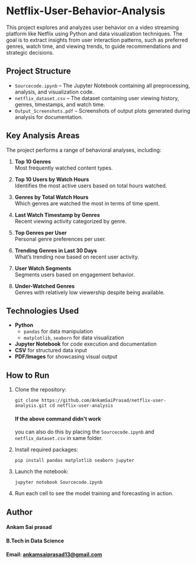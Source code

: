 # Netflix-User-Behavior-Analysis
This project explores and analyzes user behavior on a video streaming platform like Netflix using Python and data visualization techniques. The goal is to extract insights from user interaction patterns, such as preferred genres, watch time, and viewing trends, to guide recommendations and strategic decisions.

## Project Structure

- `Sourcecode.ipynb` – The Jupyter Notebook containing all preprocessing, analysis, and visualization code.
- `netflix_dataset.csv` – The dataset containing user viewing history, genres, timestamps, and watch time.
- `Output_Screenshots.pdf` – Screenshots of output plots generated during analysis for documentation.

## Key Analysis Areas

The project performs a range of behavioral analyses, including:

1. **Top 10 Genres**  
   Most frequently watched content types.

2. **Top 10 Users by Watch Hours**  
   Identifies the most active users based on total hours watched.

3. **Genres by Total Watch Hours**  
   Which genres are watched the most in terms of time spent.

4. **Last Watch Timestamp by Genres**  
   Recent viewing activity categorized by genre.

5. **Top Genres per User**  
   Personal genre preferences per user.

6. **Trending Genres in Last 30 Days**  
   What’s trending now based on recent user activity.

7. **User Watch Segments**  
   Segments users based on engagement behavior.

8. **Under-Watched Genres**  
   Genres with relatively low viewership despite being available.

## Technologies Used

- **Python**
  - `pandas` for data manipulation
  - `matplotlib`, `seaborn` for data visualization
- **Jupyter Notebook** for code execution and documentation
- **CSV** for structured data input
- **PDF/Images** for showcasing visual output

## How to Run

1. Clone the repository:
   
   `git clone https://github.com/AnkamSaiPrasad/netflix-user-analysis.git
   cd netflix-user-analysis`
   #### If the above command didn't work
   you can also do this by placing the `Sourcecode.ipynb` and `netflix_dataset.csv` in same folder.
   
3. Install required packages:
  
   `pip install pandas matplotlib seaborn jupyter`
  
3. Launch the notebook:

   `jupyter notebook Sourcecode.ipynb`
  
4. Run each cell to see the model training and forecasting in action.

## Author
#### Ankam Sai prasad
#### B.Tech in Data Science
#### Email: ankamsaiprasad13@gmail.com
